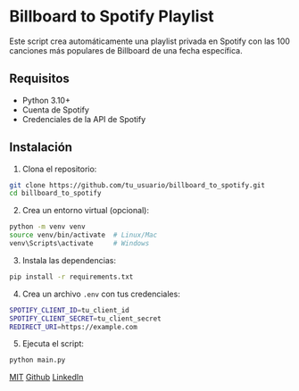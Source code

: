 # Billboard to Spotify Playlist

Este script crea automáticamente una playlist privada en Spotify con las 100 canciones más populares de Billboard de una fecha específica.

## Requisitos

- Python 3.10+
- Cuenta de Spotify
- Credenciales de la API de Spotify

## Instalación

1. Clona el repositorio:
```bash
git clone https://github.com/tu_usuario/billboard_to_spotify.git
cd billboard_to_spotify
```

2. Crea un entorno virtual (opcional):
```bash
python -m venv venv
source venv/bin/activate  # Linux/Mac
venv\Scripts\activate     # Windows
```

3. Instala las dependencias:
```bash
pip install -r requirements.txt
```

4. Crea un archivo `.env` con tus credenciales:
```bash
SPOTIFY_CLIENT_ID=tu_client_id
SPOTIFY_CLIENT_SECRET=tu_client_secret
REDIRECT_URI=https://example.com
```

5. Ejecuta el script:
```bash
python main.py
```

[MIT](https://choosealicense.com/licenses/mit/) [Github](https://github.com/Sugary13) [LinkedIn](https://www.linkedin.com/in/carlos-esquerra-martinez-bba147269/)

